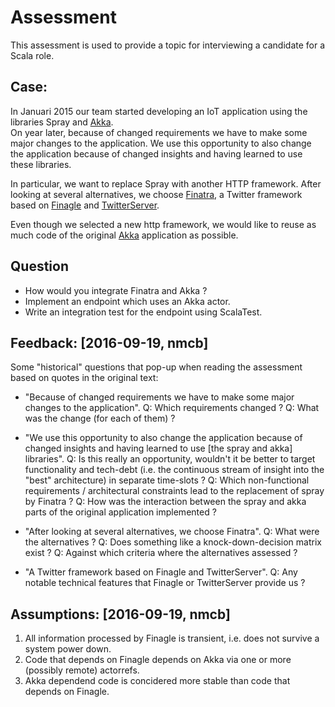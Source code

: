 # Assessment

This assessment is used to provide a topic for interviewing a candidate for
a Scala role.

## Case:

In Januari 2015 our team started developing an IoT application using the
libraries Spray and [Akka](http://www.akka.io).  
On year later, because of changed requirements we have to make some major changes
to the application. We use this opportunity to also change the application
because of changed insights and having learned to use these libraries.

In particular, we want to replace Spray with another HTTP framework.
After looking at several alternatives, we choose [Finatra](https://twitter.github.io/finatra/), a Twitter framework based on [Finagle](http://twitter.github.io/finagle/) and [TwitterServer](http://twitter.github.io/twitter-server/).

Even though we selected a new http framework, we would like to reuse as much code of the original [Akka](http://www.akka.io) application as possible.

## Question

* How would you integrate Finatra and Akka ?
* Implement an endpoint which uses an Akka actor.
* Write an integration test for the endpoint using ScalaTest.

## Feedback: [2016-09-19, nmcb]

Some "historical" questions that pop-up when reading the assessment based on quotes in the original text:

*  "Because of changed requirements we have to make some major changes
to the application".
Q: Which requirements changed ?
Q: What was the change (for each of them) ?

*  "We use this opportunity to also change the application
because of changed insights and having learned to use [the spray and akka] libraries".
Q: Is this really an opportunity, wouldn't it be better to target functionality and tech-debt (i.e. the continuous stream of insight into the "best" architecture) in separate time-slots ?
Q: Which non-functional requirements / architectural constraints lead to the replacement of spray by Finatra ?
Q: How was the interaction between the spray and akka parts of the original application implemented ?

*  "After looking at several alternatives, we choose Finatra".
Q: What were the alternatives ?
Q: Does something like a knock-down-decision matrix exist ?
Q: Against which criteria where the alternatives assessed ?

*  "A Twitter framework based on Finagle and TwitterServer".
Q: Any notable technical features that Finagle or TwitterServer provide us ?

## Assumptions: [2016-09-19, nmcb]

1.  All information processed by Finagle is transient, i.e. does not survive a system power down.
2.  Code that depends on Finagle depends on Akka via one or more (possibly remote) actorrefs.
3.  Akka dependend code is concidered more stable than code that depends on Finagle.

